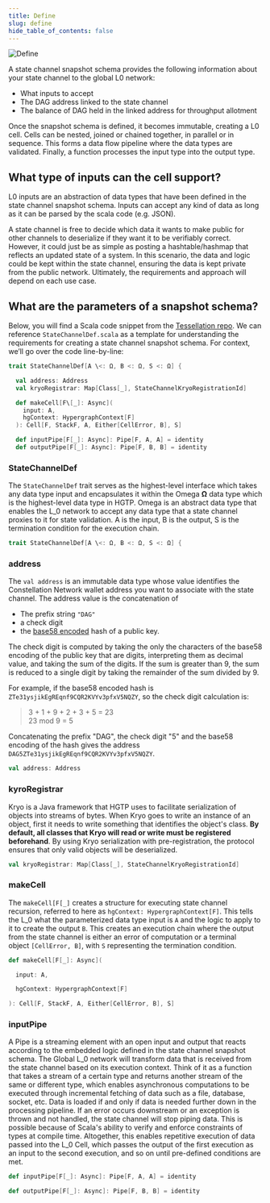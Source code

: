 ```yaml
---
title: Define
slug: define
hide_table_of_contents: false
---
```


![Define](/img/statechannels/dataflow.png)

<intro-end />

A state channel snapshot schema provides the following information about your state channel to the global L0 network:

- What inputs to accept
- The DAG address linked to the state channel
- The balance of DAG held in the linked address for throughput allotment

Once the snapshot schema is defined, it becomes immutable, creating a L0 cell. Cells can be nested, joined or chained together, in parallel or in sequence. This forms a data flow pipeline where the data types are validated. Finally, a function processes the input type into the output type.

## What type of inputs can the cell support?

L0 inputs are an abstraction of data types that have been defined in the state channel snapshot schema. Inputs can accept any kind of data as long as it can be parsed by the scala code (e.g. JSON). 

A state channel is free to decide which data it wants to make public for other channels to deserialize if they want it to be verifiably correct. However, it could just be as simple as posting a hashtable/hashmap that reflects an updated state of a system. In this scenario, the data and logic could be kept within the state channel, ensuring the data is kept private from the public network. Ultimately, the requirements and approach will depend on each use case.

## What are the parameters of a snapshot schema?

Below, you will find a Scala code snippet from the [Tessellation repo](https://www.notion.so/https-elk-finance-db740420371a47d89f4422e632f2bf31). We can reference `StateChannelDef.scala` as a template for understanding the requirements for creating a state channel snapshot schema. For context, we’ll go over the code line-by-line:

```scala
trait StateChannelDef[A \<: Ω, B <: Ω, S <: Ω] {

  val address: Address
  val kryoRegistrar: Map[Class[_], StateChannelKryoRegistrationId]

  def makeCell[F\[_]: Async](
    input: A,
    hgContext: HypergraphContext[F]
  ): Cell[F, StackF, A, Either[CellError, B], S]

  def inputPipe[F[_]: Async]: Pipe[F, A, A] = identity
  def outputPipe[F[_]: Async]: Pipe[F, B, B] = identity
```

### StateChannelDef

The `StateChannelDef` trait serves as the highest-level interface which takes any data type input and encapsulates it within the Omega **Ω** data type which is the highest-level data type in HGTP. Omega is an abstract data type that enables the L_0 network to accept any data type that a state channel proxies to it for state validation. A is the input, B is the output, S is the termination condition for the execution chain.

```scala
trait StateChannelDef[A \<: Ω, B <: Ω, S <: Ω] {
```

### address

The `val address` is an immutable data type whose value identifies the Constellation Network wallet address you want to
associate with the state channel. The address value is the concatenation of 
* The prefix string `"DAG"`
* a check digit
* the [base58 encoded](https://en.bitcoin.it/Base58Check_encoding) hash of a public key. 

The check digit is computed by taking the only the characters of the base58 encoding of the public key that are digits, 
interpreting them as decimal value, and taking the sum of the digits. If the sum is greater than 9, the sum is reduced 
to a single digit by taking the remainder of the sum divided by 9.

For example, if the base58 encoded hash is `ZTe31ysjikEgREqnf9CQR2KVYv3pfxV5NQZY`, so the check digit calculation is:

> 3 + 1 + 9 + 2 + 3 + 5 = 23<br/>
> 23 mod 9 = 5

Concatenating the prefix "DAG", the check digit "5" and the base58 encoding of the hash gives the address 
`DAG5ZTe31ysjikEgREqnf9CQR2KVYv3pfxV5NQZY`.

```scala
val address: Address
```

### kyroRegistrar

Kryo is a Java framework that HGTP uses to facilitate serialization of objects into streams of bytes. When Kryo goes to write an instance of an object, first it needs to write something that identifies the object's class. **By default, all classes that Kryo will read or write must be registered beforehand**. By using Kryo serialization with pre-registration, the protocol ensures that only valid objects will be deserialized.

```scala
val kryoRegistrar: Map[Class[_], StateChannelKryoRegistrationId]
```

### makeCell

The `makeCell[F[_]` creates a structure for executing state channel recursion, referred to here as `hgContext: HypergraphContext[F]`. This tells the L_0 what the parameterized data type input is `A` and the logic to apply to it to create the output `B`. This creates an execution chain where the output from the state channel is either an error of computation or a terminal object `[CellError, B]`, with `S` representing the termination condition.

```scala
def makeCell[F[_]: Async](

  input: A,

  hgContext: HypergraphContext[F]

): Cell[F, StackF, A, Either[CellError, B], S]
```

### inputPipe

A Pipe is a streaming element with an open input and output that reacts according to the embedded logic defined in the state channel snapshot schema. The Global L_0 network will transform data that is received from the state channel based on its execution context. Think of it as a function that takes a stream of a certain type and returns another stream of the same or different type, which enables asynchronous computations to be executed through incremental fetching of data such as a file, database, socket, etc. Data is loaded if and only if data is needed further down in the processing pipeline. If an error occurs downstream or an exception is thrown and not handled, the state channel will stop piping data. This is possible because of Scala's ability to verify and enforce constraints of types at compile time. Altogether, this enables repetitive execution of data passed into the L_0 Cell, which passes the output of the first execution as an input to the second execution, and so on until pre-defined conditions are met.

```scala
def inputPipe[F[_]: Async]: Pipe[F, A, A] = identity

def outputPipe[F[_]: Async]: Pipe[F, B, B] = identity
```